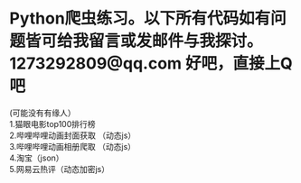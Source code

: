 <h1>Python爬虫练习。以下所有代码如有问题皆可给我留言或发邮件与我探讨。1273292809@qq.com 好吧，直接上Q吧</h1>
(可能没有有缘人）<br>
<p1>1.猫眼电影top100排行榜<br>
    2.哔哩哔哩动画封面获取&nbsp（动态js）<br>
    3.哔哩哔哩动画相册爬取&nbsp（动态js） <br>
    4.淘宝（json）<br>
    5.网易云热评（动态加密js）
</p1>


